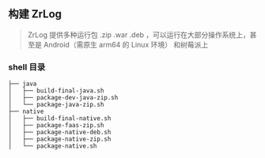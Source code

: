 ## 构建 ZrLog

> ZrLog 提供多种运行包 .zip .war .deb ，可以运行在大部分操作系统上，甚至是 Android（需原生 arm64 的 Linux 环境） 和树莓派上

### shell 目录

```
├── java
│   ├── build-final-java.sh
│   ├── package-dev-java-zip.sh
│   └── package-java-zip.sh
├── native
│   ├── build-final-native.sh
│   ├── package-faas-zip.sh
│   ├── package-native-deb.sh
│   ├── package-native-zip.sh
│   └── package-native.sh
```